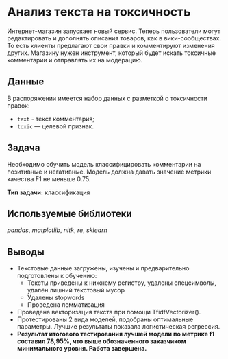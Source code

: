 # Анализ текста на токсичность
Интернет-магазин запускает новый сервис. Теперь пользователи могут редактировать и дополнять описания товаров, как в вики-сообществах. 
То есть клиенты предлагают свои правки и комментируют изменения других. Магазину нужен инструмент, который будет искать токсичные комментарии и отправлять их на модерацию.

## Данные
В распоряжении имеется набор данных с разметкой о токсичности правок:
* `text`  - текст комментария;
* `toxic` — целевой признак.

## Задача
Необходимо обучить модель классифицировать комментарии на позитивные и негативные.
Модель должна давать значение метрики качества F1 не меньше 0.75.

**Тип задачи:** классификация

## Используемые библиотеки
*pandas*, *matplotlib*, *nltk*, *re*, *sklearn*

## Выводы
* Текстовые данные загружены, изучены и предварительно подготовлены к обучению:
    * Тексты приведены к нижнему регистру, удалены спецсимволы, удалён лишний текстовый мусор
    * Удалены stopwords
    * Проведена лемматизация
* Проведена векторизация текста при помощи TfidfVectorizer().
* Протестированы 2 вида моделей, подобраны оптимальные параметры. Лучшие результаты показала логистическая регрессия.
* **Результат итогового тестирования лучшей модели по метрике f1 составил 78,95%, что выше обозначенного заказчиком минимального уровня. Работа завершена.**
